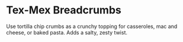 # Tex-Mex Breadcrumbs

Use tortilla chip crumbs as a crunchy topping for casseroles, mac and cheese, or baked pasta. Adds a salty, zesty twist.